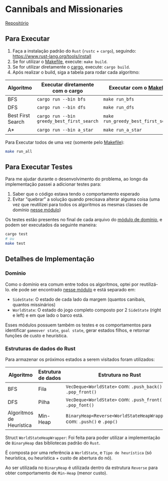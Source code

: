 # Cannibals and Missionaries

[Repositório](https://github.com/GUILN/ai_algorithms)

## Para Executar

1. Faça a instalação padrão do `Rust` (`rustc` + `cargo`), seguindo: https://www.rust-lang.org/tools/install
2. Se for utilizar o [Makefile](./Makefile), execute: `make build`.
2. Se for utilizar diretamente o [cargo](https://doc.rust-lang.org/stable/rust-by-example/cargo.html), execute: `cargo build`.
3. Após realizar o build, siga a tabela para rodar cada algoritmo:

| Algoritmo | Executar diretamente com o cargo | Executar com o [Makefile](./Makefile) |
|-----------|----------------------------------|---------------------------------------|
| BFS | `cargo run --bin bfs` | `make run_bfs` |
| DFS | `cargo run --bin dfs` | `make run_dfs` |
| Best First Search | `cargo run --bin greedy_best_first_search` | `make run_greedy_best_first_search` |
| A* | `cargo run --bin a_star` | `make run_a_star` |

Para Executar todos de uma vez (somente pelo [Makefile](./Makefile)):
```bash
make run_all
``` 

## Para Executar Testes

Para me ajudar durante o desenvolvimento do problema, ao longo da implementação passei a adicionar testes para:
1. Saber que o código estava tendo o comportamento esperado
2. Evitar "quebrar" a solução quando precisava alterar alguma coisa (uma vez que reutilizei para todos os algoritmos as mesmas classes de domínio [nesse módulo](./src/cannibals/))

Os testes estão presentes no final de cada arquivo do [módulo de domínio](./src/cannibals/), e podem ser executados da seguinte maneira:
```bash
cargo test
# ou
make test
``` 

## Detalhes de Implementação 

### Domínio
Como o domínio era comum entre todos os algoritmos, optei por reutilizá-lo. ele pode ser encontrado [nesse módulo](./src/cannibals/) e está separado em:
* `SideState`: O estado de cada lado da margem (quantos canibais, quantos missinários)
* `WorldState`: O estado do jogo completo composto por 2 `SideState` (right e left) e em que lado o barco está.

Esses módulos possuem também os testes e os comportamentos para identificar `gameover state`, `goal state`, gerar estados filhos, e retornar funções de custo e heurística.

### Estruturas de dados do Rust
Para armazenar os próximos estados a serem visitados foram utilizados:

| Algoritmo | Estrutura de dados | Estrutura no Rust |
|-----------|--------------------|-------------------|
| BFS | Fila | `VecDeque<WorldState>` com: `.push_back()` e `.pop_front()` |
| DFS | Pilha | `VecDeque<WorldState>` com: `.push_front()` e `.pop_font()` |
| Algoritmos de Heurística | Min-Heap | `BinaryHeap<Reverse<WorldStateHeapWrapper>>` com: `.push()` e `.pop()` |


Struct `WorldStateHeapWrapper`:
Foi feita para poder utilizar a implementação de `BinaryHeap` das bibliotecas padrão do `Rust`. 

É composta por uma referência a `WorldState`, e `Tipo de heurística` (só heurística, ou heurística + custo de abertura do nó).

Ao ser utilizada no `BinaryHeap` é utilizada dentro da estrutura `Reverse` para obter comportamento de `Min-Heap` (menor custo).

